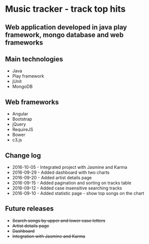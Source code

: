 <h1>Music tracker - track top hits</h1>
<h2>Web application developed in java play framework, mongo database and web frameworks</h2>
<h2>Main technologies</h2>
<ul>
<li>Java</li>
<li>Play framework</li>
<li>jUnit</li>
<li>MongoDB</li>
</ul>
<h2>Web frameworks</h2>
<ul>
<li>Angular</li>
<li>Bootstrap</li>
<li>jQuery</li>
<li>RequireJS</li>
<li>Bower</li>
<li>c3.js</li>
</ul>
<h2>Change log</h2>
<ul>
	<li>2016-10-05 - Integrated project with Jasmine and Karma</li>
    <li>2016-09-29 - Added dashboard with two charts</li>
    <li>2016-09-20 - Added artist details page</li>
    <li>2016-09-15 - Added pagination and sorting on tracks table</li>
    <li>2016-09-12 - Added case insensitive searching tracks</li>
    <li>2016-09-10 - Added statistic page - show top songs on the chart</li>
</ul>
<h2>Future releases</h2>
<ul>
    <li><s>Search songs by upper and lower case letters</s></li>
    <li><s>Artist details page</s></li>
    <li><s>Dashboard</s></li>
    <li><s>Integration with Jasmine and Karma</s></li>
</ul>

